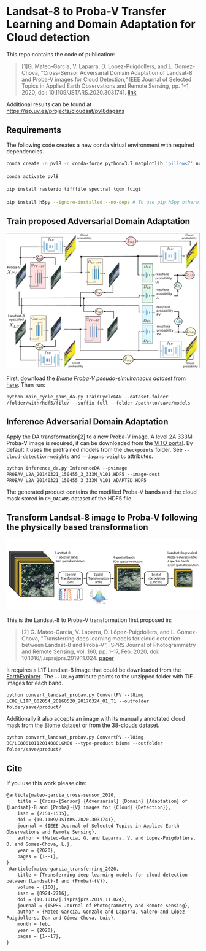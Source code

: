 # Landsat-8 to Proba-V Transfer Learning and Domain Adaptation for Cloud detection

This repo contains the code of publication: 

> [1]G. Mateo-Garcia, V. Laparra, D. Lopez-Puigdollers, and L. Gomez-Chova, “Cross-Sensor Adversarial Domain Adaptation of Landsat-8 and Proba-V images for Cloud Detection,” IEEE Journal of Selected Topics in Applied Earth Observations and Remote Sensing, pp. 1–1, 2020, doi: 10.1109/JSTARS.2020.3031741. [link](https://doi.org/10.1109/JSTARS.2020.3031741)

Additional results can be found at https://isp.uv.es/projects/cloudsat/pvl8dagans

## Requirements

The following code creates a new conda virtual environment with required dependencies.

```bash
conda create -n pvl8 -c conda-forge python=3.7 matplotlib 'pillow<7' numpy scipy libgdal=2.3 pandas tensorflow=2 --y

conda activate pvl8

pip install rasterio tifffile spectral tqdm luigi 

pip install h5py --ignore-installed --no-deps # To use pip h5py otherwise szip compression used in Proba-V cannot be read
```

## Train proposed Adversarial Domain Adaptation 

![alt text](figs/train.png)

First, download the *Biome Proba-V pseudo-simultaneous dataset* from [here](https://gigatron.uv.es/owncloud/index.php/s/F6T9eM1wDDp7vVG). Then run:

```
python main_cycle_gans_da.py TrainCycleGAN --dataset-folder /folder/with/hdf5/file/ --suffix full --folder /path/to/save/models
```

## Inference Adversarial Domain Adaptation

Apply the DA transformation[2] to a new Proba-V image. A level 2A 333M Proba-V image is required, it can be downloaded from the [VITO portal](http://www.vito-eodata.be/PDF/portal/Application.html).
By default it uses the pretrained models from the `checkpoints` folder. See `--cloud-detection-weights` and `--dagans-weights` attributes.

```
python inference_da.py InferenceDA --pvimage PROBAV_L2A_20140321_150455_3_333M_V101.HDF5 --image-dest PROBAV_L2A_20140321_150455_3_333M_V101_ADAPTED.HDF5
```

The generated product contains the modified Proba-V bands and the cloud mask stored in `CM_DAGANS` dataset of the HDF5 file. 

## Transform Landsat-8 image to Proba-V following the physically based transformation

![alt text](figs/transformation.png)

This is the Landsat-8 to Proba-V transformation first proposed in:

>[2] G. Mateo-García, V. Laparra, D. López-Puigdollers, and L. Gómez-Chova, "Transferring deep learning models for cloud detection between Landsat-8 and Proba-V", ISPRS Journal of Photogrammetry and Remote Sensing, vol. 160, pp. 1–17, Feb. 2020, doi: 10.1016/j.isprsjprs.2019.11.024. [paper](https://www.sciencedirect.com/science/article/abs/pii/S0924271619302801)

It requires a L1T Landsat-8 image that could be downloaded from the [EarthExplorer](https://earthexplorer.usgs.gov/). 
The `--l8img` attribute points to the unzipped folder with TIF images for each band.

```
python convert_landsat_probav.py ConvertPV --l8img LC08_L1TP_002054_20160520_20170324_01_T1 --outfolder folder/save/product/
```

Additionally it also accepts an image with its manually annotated cloud mask from the [Biome dataset](https://landsat.usgs.gov/landsat-8-cloud-cover-assessment-validation-data) or from the [38-clouds dataset](https://www.kaggle.com/sorour/38cloud-cloud-segmentation-in-satellite-images).

```
python convert_landsat_probav.py ConvertPV --l8img BC/LC80010112014080LGN00 --type-product biome --outfolder folder/save/product/
```

## Cite

If you use this work please cite:

```
@article{mateo-garcia_cross-sensor_2020,
	title = {Cross-{Sensor} {Adversarial} {Domain} {Adaptation} of {Landsat}-8 and {Proba}-{V} images for {Cloud} {Detection}},
	issn = {2151-1535},
	doi = {10.1109/JSTARS.2020.3031741},
	journal = {IEEE Journal of Selected Topics in Applied Earth Observations and Remote Sensing},
	author = {Mateo-Garcia, G. and Laparra, V. and Lopez-Puigdollers, D. and Gomez-Chova, L.},
	year = {2020},
	pages = {1--1},
}
 @article{mateo-garcia_transferring_2020,
	title = {Transferring deep learning models for cloud detection between {Landsat}-8 and {Proba}-{V}},
	volume = {160},
	issn = {0924-2716},
	doi = {10.1016/j.isprsjprs.2019.11.024},
	journal = {ISPRS Journal of Photogrammetry and Remote Sensing},
	author = {Mateo-García, Gonzalo and Laparra, Valero and López-Puigdollers, Dan and Gómez-Chova, Luis},
	month = feb,
	year = {2020},
	pages = {1--17},
}
```
